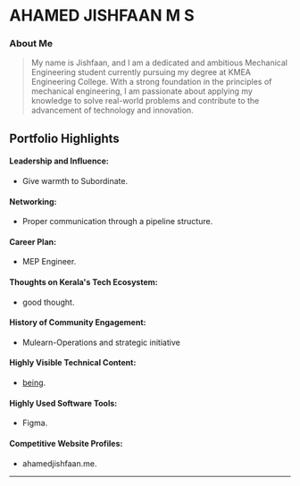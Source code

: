 # AHAMED JISHFAAN M S 

### About Me

> My name is Jishfaan, and I am a dedicated and ambitious Mechanical Engineering student currently pursuing my degree at KMEA Engineering College. With a strong foundation in the principles of mechanical engineering, I am passionate about applying my knowledge to solve real-world problems and contribute to the advancement of technology and innovation.


## Portfolio Highlights

#### Leadership and Influence:

- Give warmth to Subordinate.

#### Networking:

- Proper communication through a pipeline structure.

#### Career Plan:

- MEP Engineer.

#### Thoughts on Kerala's Tech Ecosystem:

- good thought.


#### History of Community Engagement:

-  Mulearn-Operations and strategic initiative

#### Highly Visible Technical Content:

- [being](https://www.beingtechy.online/).

#### Highly Used Software Tools:

- Figma.

#### Competitive Website Profiles:

- ahamedjishfaan.me.




---
